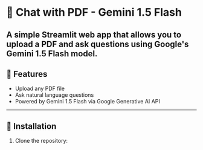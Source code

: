 # 📄 Chat with PDF - Gemini 1.5 Flash
A simple Streamlit web app that allows you to upload a PDF and ask questions using Google's Gemini 1.5 Flash model.
---
## 🔧 Features
- Upload any PDF file
- Ask natural language questions
- Powered by Gemini 1.5 Flash via Google Generative AI API
---
## 🚀 Installation
1. Clone the repository:
   ```bash

